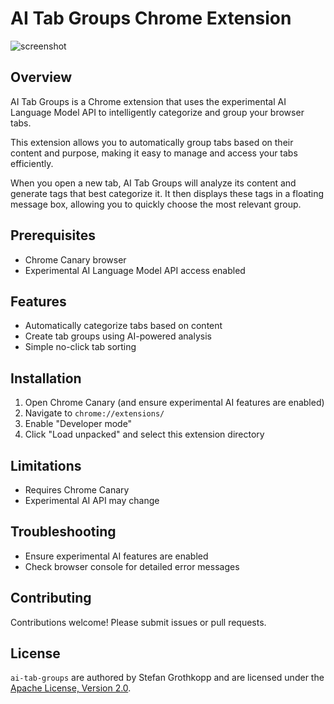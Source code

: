 # AI Tab Groups Chrome Extension

![screenshot](images/aitabgroups-screenshoti1.png)

## Overview
AI Tab Groups is a Chrome extension that uses the experimental AI Language Model API to intelligently categorize and group your browser tabs.

This extension allows you to automatically group tabs based on their content and purpose, making it easy to manage and access your tabs efficiently.

When you open a new tab, AI Tab Groups will analyze its content and generate tags that best categorize it. 
It then displays these tags in a floating message box, allowing you to quickly choose the most relevant group.

## Prerequisites
- Chrome Canary browser
- Experimental AI Language Model API access enabled

## Features
- Automatically categorize tabs based on content
- Create tab groups using AI-powered analysis
- Simple no-click tab sorting

## Installation
1. Open Chrome Canary (and ensure experimental AI features are enabled)
2. Navigate to `chrome://extensions/`
3. Enable "Developer mode"
4. Click "Load unpacked" and select this extension directory

## Limitations
- Requires Chrome Canary
- Experimental AI API may change

## Troubleshooting
- Ensure experimental AI features are enabled
- Check browser console for detailed error messages

## Contributing
Contributions welcome! Please submit issues or pull requests.

## License
`ai-tab-groups` are authored by Stefan Grothkopp and are licensed under the [Apache License, Version 2.0](/LICENSE).